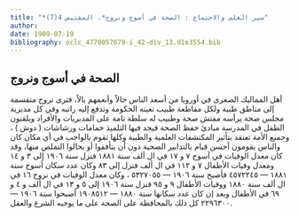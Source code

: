 ```yaml
---
title: "*سير العلم والاجتماع : الصحة في أسوج ونروج*. المقتبس 4(7)"
author: 
date: 1909-07-19
bibliography: oclc_4770057679-i_42-div_13.d1e3554.bib
---
```




##  الصحة في أسوج ونروج 


 أهل المماليك الصغرى في أوروبا من أسعد الناس حالاً وأنعمهم بالاً، فترى نروج متقسمة إلى مناطق طبية ولكل مقاطعة طبيب تعينه الحكومة وتدفع إليه راتبه وفي كل مديرية مجلس صحة يرأسه مفتش صحة وطبيب له سلطة تامة على المديريات والأفراد ويلقنون الطفل في المدرسة مبادئ حفظ الصحة فيجد فيها التلميذ حمامات ورشاشات ( دوش ) ،   وجميع الأمة تعتقد بتأثير المكتشفات العلمية والطبية وكلها تقوم بالواجب   في أي مكان كان والناس يقومون أحسن قيام بالتدابير الصحية دون أن يتأففوا أو يحالوا التملص منها، وقد كان معدل الوفيات في أسوج  ٧  و  ١٧  في ال  ألف  سنة  ١٨٨١  فنزل سنة  ١٩٠٦  إلى  ٣  و  ١٤  ومعدل وفيات الأطفال  ٧  و  ١١٢  في ال  ألف  فنزل إلى  ٨٣  وكان عدد سكان أسوج سنة  ١٨٨١  —  ٤٥٧٢٢٤٥  فأصبح سنة  ١٩٠٦  —  ٥٣٢٧٠٥٥  ، وكان معدل الوفيات في نروج  ١٦  في ال  ألف  سنة  ١٨٨٠  ووفيات الأطفال  ٩  و  ٩٥  فنزل سنة  ١٩٠٦  إلى  ٥  و  ١٣  في ال  ألف  و  ٤  و  ٦٩  في الأطفال وبعد إن كان عدد سكانها سنة  ١٨٨٠  —  ١٩٠٨٥١٢  أصبحوا سنة  ١٩٠٦  —  ٢٢٩٦٣٠٠  كل ذلك بالمحافظة على الصحة على ما يوجبه الشرع والعقل. 
